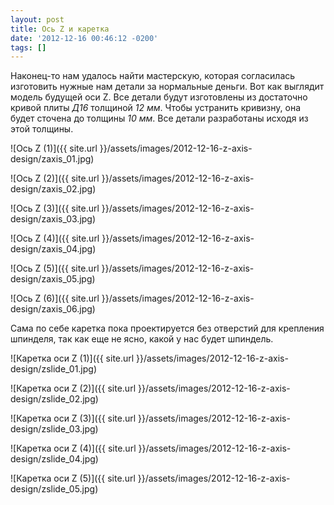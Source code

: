 ```yaml
---
layout: post
title: Ось Z и каретка
date: '2012-12-16 00:46:12 -0200'
tags: []
---
```

Наконец-то нам удалось найти мастерскую, которая согласилась изготовить нужные нам детали за нормальные деньги. Вот как выглядит модель будущей оси Z. Все детали будут изготовлены из достаточно кривой плиты *Д16* толщиной *12 мм*. Чтобы устранить кривизну, она будет сточена до толщины *10 мм*. Все детали разработаны исходя из этой толщины.

![Ось Z (1)]({{ site.url }}/assets/images/2012-12-16-z-axis-design/zaxis_01.jpg)

![Ось Z (2)]({{ site.url }}/assets/images/2012-12-16-z-axis-design/zaxis_02.jpg)

![Ось Z (3)]({{ site.url }}/assets/images/2012-12-16-z-axis-design/zaxis_03.jpg)

![Ось Z (4)]({{ site.url }}/assets/images/2012-12-16-z-axis-design/zaxis_04.jpg)

![Ось Z (5)]({{ site.url }}/assets/images/2012-12-16-z-axis-design/zaxis_05.jpg)

![Ось Z (6)]({{ site.url }}/assets/images/2012-12-16-z-axis-design/zaxis_06.jpg)

Сама по себе каретка пока проектируется без отверстий для крепления шпинделя, так как еще не ясно, какой у нас будет шпиндель.

![Каретка оси Z (1)]({{ site.url }}/assets/images/2012-12-16-z-axis-design/zslide_01.jpg)

![Каретка оси Z (2)]({{ site.url }}/assets/images/2012-12-16-z-axis-design/zslide_02.jpg)

![Каретка оси Z (3)]({{ site.url }}/assets/images/2012-12-16-z-axis-design/zslide_03.jpg)

![Каретка оси Z (4)]({{ site.url }}/assets/images/2012-12-16-z-axis-design/zslide_04.jpg)

![Каретка оси Z (5)]({{ site.url }}/assets/images/2012-12-16-z-axis-design/zslide_05.jpg)